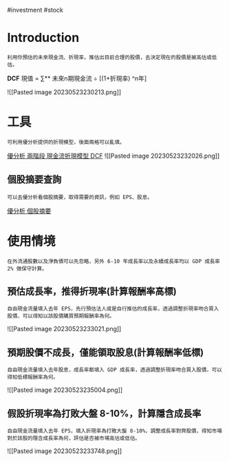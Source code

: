  #investment #stock

# Introduction
	利用你預估的未來現金流、折現率，推估出目前合理的股價，去決定現在的股價是被高估或低估。

**DCF** 現值 = ∑** 未來n期現金流 ÷ [(1+折現率) ^n年]

![[Pasted image 20230523230213.png]]

# 工具
	可利用優分析提供的折現模型，後面兩格可以亂填。
[優分析 兩階段 現金流折現模型 DCF](https://forum.uanalyze.com.tw/Tools/secondDCF)
![[Pasted image 20230523232026.png]]

## 個股摘要查詢
	可以去優分析看個股摘要，取得需要的資訊，例如 EPS、股息。
[優分析 個股摘要](https://pro.uanalyze.com.tw/lab/freebie/stockbasicinfo-stocksummary)

# 使用情境
	在外流通股數以及淨負債可以先忽略，另外 6-10 年成長率以及永續成長率均以 GDP 成長率2% 做保守計算。

## 預估成長率，推得折現率(計算報酬率高標)
	自由現金流量填入去年 EPS，先行預估法人或是自行推估的成長率，透過調整折現率吻合買入股價，可以得知以該股價購買預期報酬率為何。
![[Pasted image 20230523233021.png]]

## 預期股價不成長，僅能領取股息(計算報酬率低標)
	自由現金流量填入去年股息，成長率都填入 GDP 成長率，透過調整折現率吻合買入股價，可以得知低標報酬率為何。
![[Pasted image 20230523235004.png]]

## 假設折現率為打敗大盤 8-10%，計算隱含成長率
	自由現金流量填入去年 EPS，填入折現率為打敗大盤 8-10%，調整成長率對齊股價，得知市場對於該股的隱含成長率為何，評估是否被市場高估或低估。
![[Pasted image 20230523233748.png]]